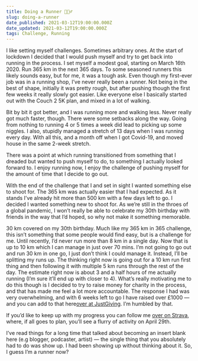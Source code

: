 ```yaml
---
title: Doing a Runner 🏃🏽‍♂️
slug: doing-a-runner
date_published: 2021-03-12T19:00:00.000Z
date_updated: 2021-03-12T19:00:00.000Z
tags: Challenge, Running
---
```

I like setting myself challenges. Sometimes arbitrary ones. At the start of lockdown I decided that I would push myself and try to get back into running in the process. I set myself a modest goal, starting on March 16th 2020. Run 365 km in the next 365 days. To some seasoned runners this likely sounds easy, but for me, it was a tough ask.
Even though my first-ever job was in a running shop, I’ve never really been a runner. Not being in the best of shape, initially it was pretty rough, but after pushing though the first few weeks it really slowly got easier. Like everyone else I basically started out with the Couch 2 5K plan, and mixed in a lot of walking.

Bit by bit it got better, and I was running more and walking less. Never really got much faster, though. There were some setbacks along the way. Going from nothing to running 4 or 5 times a week did lead to picking up some niggles. I also, stupidly managed a stretch of 13 days when I was running every day.  With all this, and a month off when I got Covid-19, and moved house in the same 2-week stretch.

There was a point at which running transitioned from something that I dreaded but wanted to push myself to do, to something I actually looked forward to. I enjoy running now, I enjoy the challenge of pushing myself for the amount of time that I decide to go out.

With the end of the challenge that I and set in sight I wanted something else to shoot for. The 365 km was actually easier that I had expected. As it stands I’ve already hit more than 500 km with a few days left to go. I decided I wanted something new to shoot for. As we’re still in the throes of a global pandemic, I won’t really be able to celebrate my 30th birthday with friends in the way that I’d hoped, so why not make it something memorable. 

30 km covered on my 30th birthday. Much like my 365 km in 365 challenge, this isn’t something that some people would find easy, but is a challenge for me. Until recently, I’d never run more than 8 km in a single day. Now that is up to 10 km which I can manage in just over 70 mins. 
I’m not going to go out and run 30 km in one go, I just don’t think I could manage it. Instead, I’ll be splitting my runs up. The thinking right now is going out for a 10 km run first thing and then following it with multiple 5 km runs through the rest of the day. The estimate right now is about 3 and a half hours of me actually running (I’m sure it’ll end up with closer to 4). What’s really motivating me to do this though is I decided to try to raise money for charity in the process, and that has made me feel a lot more accountable. 
The response I had was very overwhelming, and with 6 weeks left to go I have raised over £1000 — and you can add to that here[over at JustGiving](https://www.justgiving.com/fundraising/dk30km). I’m humbled by that.

If you’d like to keep up with my progress you can follow me [over on Strava](https://www.strava.com/athletes/40314981), where, if all goes to plan, you’ll see a flurry of activity on April 29th.  

I’ve read things for a long time that talked about becoming an insert blank here (e.g blogger, podcaster, artist) — the single thing that you absolutely had to do was show up. I had been showing up without thinking about it. So, I guess I’m a runner now?
